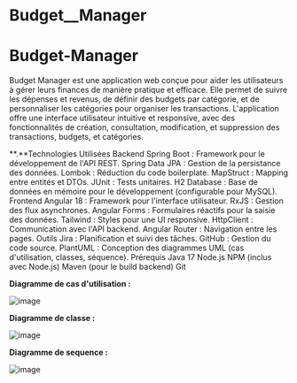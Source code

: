 # Budget__Manager
# Budget-Manager

Budget Manager est une application web conçue pour aider les utilisateurs à gérer leurs finances de manière pratique et efficace. Elle permet de suivre les dépenses et revenus, de définir des budgets par catégorie, et de personnaliser les catégories pour organiser les transactions. L'application offre une interface utilisateur intuitive et responsive, avec des fonctionnalités de création, consultation, modification, et suppression des transactions, budgets, et catégories.

**.**Technologies Utilisées Backend Spring Boot : Framework pour le développement de l'API REST. Spring Data JPA : Gestion de la persistance des données. Lombok : Réduction du code boilerplate. MapStruct : Mapping entre entités et DTOs. JUnit : Tests unitaires. H2 Database : Base de données en mémoire pour le développement (configurable pour MySQL). Frontend Angular 18 : Framework pour l'interface utilisateur. RxJS : Gestion des flux asynchrones. Angular Forms : Formulaires réactifs pour la saisie des données. Tailwind : Styles pour une UI responsive. HttpClient : Communication avec l'API backend. Angular Router : Navigation entre les pages. Outils Jira : Planification et suivi des tâches. GitHub : Gestion du code source. PlantUML : Conception des diagrammes UML (cas d'utilisation, classes, séquence). Prérequis Java 17 Node.js NPM (inclus avec Node.js) Maven (pour le build backend) Git

**Diagramme de cas d'utilisation :**

![image](https://github.com/user-attachments/assets/6014a49e-7af9-4b6e-8547-c62c576e81dc)



**Diagramme de classe :**

![image](https://github.com/user-attachments/assets/1cfacde5-7b1a-4868-a6cf-40f584b54af5)


**Diagramme de sequence :**

![image](https://github.com/user-attachments/assets/df5776b9-855a-4096-a7c3-0c32558e500f)
